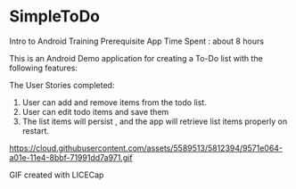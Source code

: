 # SimpleToDo
Intro to Android Training Prerequisite App
Time Spent : about 8 hours 

This is an Android Demo application for creating a To-Do list with the following features:

The User Stories completed:
1. User can add and remove items from the todo list.
2. User can edit todo items and save them
3. The list items will persist , and the app will retrieve list items properly on restart.



https://cloud.githubusercontent.com/assets/5589513/5812394/9571e064-a01e-11e4-8bbf-71991dd7a971.gif

GIF created with LICECap

